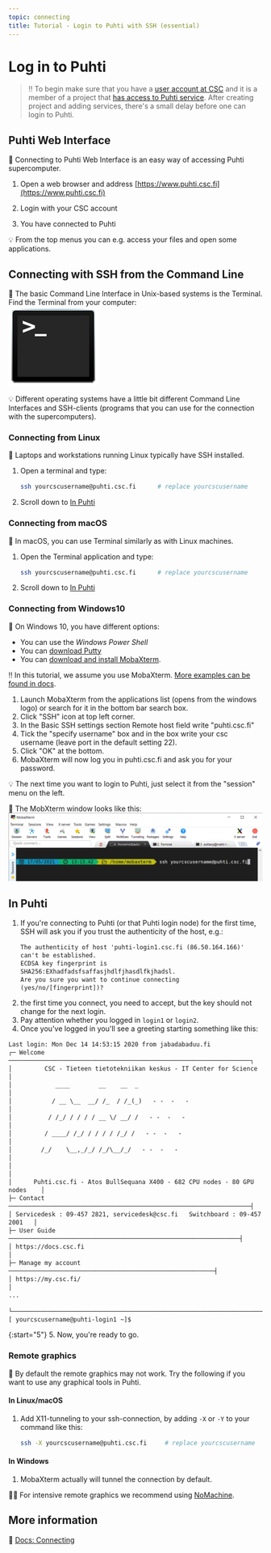 ```yaml
---
topic: connecting
title: Tutorial - Login to Puhti with SSH (essential)
---
```


# Log in to Puhti

> ‼️ To begin make sure that you have a [user account at CSC](https://docs.csc.fi/accounts/how-to-create-new-user-account/) and it is a member of a project that [has access to Puhti service](https://docs.csc.fi/accounts/how-to-add-service-access-for-project/). After creating project and adding services, there's a small delay before one can login to Puhti.

## Puhti Web Interface

💬 Connecting to Puhti Web Interface is an easy way of accessing Puhti supercomputer.

1. Open a web browser and address [https://www.puhti.csc.fi](https://www.puhti.csc.fi)

2. Login with your CSC account

3. You have connected to Puhti

💡 From the top menus you can e.g. access your files and open some applications.

## Connecting with SSH from the Command Line

💬 The basic Command Line Interface in Unix-based systems is the Terminal. Find the Terminal from your computer:  
![terminal-icon](../../slides/img/terminal_icon1.png)

💡 Different operating systems have a little bit different Command Line Interfaces and SSH-clients (programs that you can use for the connection with the supercomputers).

### Connecting from Linux

💬 Laptops and workstations running Linux typically have SSH installed. 

1. Open a terminal and type:
    ```bash
    ssh yourcscusername@puhti.csc.fi      # replace yourcscusername
    ```
2. Scroll down to [In Puhti](#in-puhti)

### Connecting from macOS

💬 In macOS, you can use Terminal similarly as with Linux machines. 
1. Open the Terminal application and type:
    ```bash
    ssh yourcscusername@puhti.csc.fi      # replace yourcscusername
    ```
2. Scroll down to [In Puhti](#in-puhti)

### Connecting from Windows10

💬 On Windows 10, you have different options:
- You can use the *Windows Power Shell*
- You can [download Putty](https://www.chiark.greenend.org.uk/~sgtatham/putty/latest.html)
- You can [download and install MobaXterm](https://mobaxterm.mobatek.net/download.html).

‼️ In this tutorial, we assume you use MobaXterm. [More examples can be found in docs](https://docs.csc.fi/computing/connecting/).

1. Launch MobaXterm from the applications list (opens from the windows logo) or search for it in the bottom bar search box.
2. Click "SSH" icon at top left corner.
3. In the Basic SSH settings section Remote host field write "puhti.csc.fi"
4. Tick the "specify username" box and in the box write your csc username (leave port in the default setting 22). 
5. Click "OK" at the bottom.
6. MobaXterm will now log you in puhti.csc.fi and ask you for your password.

💡 The next time you want to login to Puhti, just select it from the "session" menu on the left. 

💭 The MobXterm window looks like this:  
![terminal-icon](../../slides/img/mobaxterm-login.png)

## In Puhti

1. If you're connecting to Puhti (or that Puhti login node) for the first time, SSH will ask you if you trust the authenticity of the host, e.g.:
    ```text
    The authenticity of host 'puhti-login1.csc.fi (86.50.164.166)' can't be established.
    ECDSA key fingerprint is SHA256:EXhadfadsfsaffasjhdlfjhasdlfkjhadsl.
    Are you sure you want to continue connecting (yes/no/[fingerprint])?
    ```
2. the first time you connect, you need to accept, but the key should not change for the next login.
3. Pay attention whether you logged in `login1` or `login2`.
4. Once you've logged in you'll see a greeting starting something like this:

```
Last login: Mon Dec 14 14:53:15 2020 from jabadabaduu.fi
┌─ Welcome ───────────────────────────────────────────────────────────────────┐
│         CSC - Tieteen tietotekniikan keskus - IT Center for Science         │
│            ____        __    __  _                                          │
│           / __ \__  __/ /_  / /_(_)   - -  -   -                            │
│          / /_/ / / / / __ \/ __/ /   - -  -   -                             │
│         / ____/ /_/ / / / / /_/ /   - -  -   -                              │
│        /_/    \__,_/_/ /_/\__/_/   - -  -   -                               │
│                                                                             │
│      Puhti.csc.fi - Atos BullSequana X400 - 682 CPU nodes - 80 GPU nodes    │
├─ Contact ───────────────────────────────────────────────────────────────────┤
│ Servicedesk : 09-457 2821, servicedesk@csc.fi   Switchboard : 09-457 2001   │
├─ User Guide ────────────────────────────────────────────────────────────────┤
│ https://docs.csc.fi                                                         │
├─ Manage my account ─────────────────────────────────────────────────────────┤
│ https://my.csc.fi/                                                          │
...

└─────────────────────────────────────────────────────────────────────────────┘
[ yourcscusername@puhti-login1 ~]$
```

{:start="5"}
5. Now, you're ready to go. 

### Remote graphics
💬 By default the remote graphics may not work. Try the following if you want to use any graphical tools in Puhti.

#### In Linux/macOS
1. Add X11-tunneling to your ssh-connection, by adding `-X` or `-Y` to your command like this:
    ```bash
    ssh -X yourcscusername@puhti.csc.fi     # replace yourcscusername
    ```

#### In Windows 
1. MobaXterm actually will tunnel the connection by default.

☝🏻 For intensive remote graphics we recommend using [NoMachine](https://docs.csc.fi/apps/nomachine/).


## More information

💭 [Docs: Connecting](https://docs.csc.fi/computing/connecting/)
